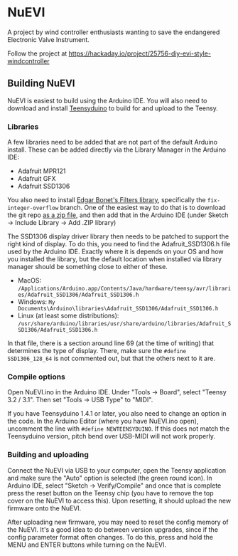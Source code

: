 # NuEVI
A project by wind controller enthusiasts wanting to save the endangered Electronic Valve Instrument.

Follow the project at https://hackaday.io/project/25756-diy-evi-style-windcontroller


## Building NuEVI

NuEVI is easiest to build using the Arduino IDE. You will also need to download and install
[Teensyduino](https://www.pjrc.com/teensy/td_download.html) to build for and upload to the Teensy.

### Libraries

A few libraries need to be added that are not part of the default Arduino install. These can be
added directly via the Library Manager in the Arduino IDE:
* Adafruit MPR121
* Adafruit GFX
* Adafruit SSD1306

You also need to install [Edgar Bonet's Filters library](https://github.com/edgar-bonet/Filters),
specifically the `fix-integer-overflow` branch. One of the easiest way to do that is to download the
git repo [as a zip file](https://github.com/edgar-bonet/Filters/archive/fix-integer-overflow.zip),
and then add that in the Arduino IDE (under Sketch -> Include Library -> Add .ZIP library)

The SSD1306 display driver library then needs to be patched to support the right kind of display.
To do this, you need to find the Adafruit_SSD1306.h file used by the Arduino IDE. Exactly where it
is depends on your OS and how you installed the library, but the default location when installed
via library manager should be something close to either of these.

* MacOS: `/Applications/Arduino.app/Contents/Java/hardware/teensy/avr/libraries/Adafruit_SSD1306/Adafruit_SSD1306.h`
* Windows: `My Documents\Arduino\libraries\Adafruit_SSD1306/Adafruit_SSD1306.h`
* Linux (at least some distributions): `/usr/share/arduino/libraries/usr/share/arduino/libraries/Adafruit_SSD1306/Adafruit_SSD1306.h`

In that file, there is a section around line 69 (at the time of writing) that determines the type
of display. There, make sure the `#define SSD1306_128_64` is not commented out, but that the others
next to it are.

### Compile options

Open NuEVI.ino in the Arduino IDE. Under "Tools -> Board", select "Teensy 3.2 / 3.1". Then set
"Tools -> USB Type" to "MIDI".

If you have Teensyduino 1.4.1 or later, you also need to change an option in the code. In the
Arduino Editor (where you have NuEVI.ino open), uncomment the line with `#define NEWTEENSYDUINO`. If
this does not match the Teensyduino version, pitch bend over USB-MIDI will not work properly.

### Building and uploading

Connect the NuEVI via USB to your computer, open the Teensy application and make sure the "Auto"
option is selected (the green round icon). In Arduino IDE, select "Sketch -> Verify/Compile" and
once that is complete press the reset button on the Teensy chip (you have to remove the top cover
on the NuEVI to access this). Upon resetting, it should upload the new firmware onto the NuEVI.

After uploading new firmware, you may need to reset the config memory of the NuEVI. It's a good idea
to do between version upgrades, since if the config parameter format often changes. To do this, press
and hold the MENU and ENTER buttons while turning on the NuEVI.
